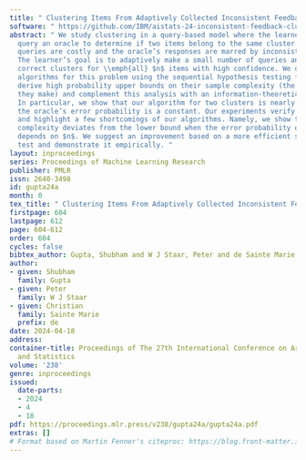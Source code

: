 ```yaml
---
title: " Clustering Items From Adaptively Collected Inconsistent Feedback "
software: " https://github.com/IBM/aistats-24-inconsistent-feedback-clustering "
abstract: " We study clustering in a query-based model where the learner can repeatedly
  query an oracle to determine if two items belong to the same cluster. However, these
  queries are costly and the oracle’s responses are marred by inconsistency and noise.
  The learner’s goal is to adaptively make a small number of queries and return the
  correct clusters for \\emph{all} $n$ items with high confidence. We develop efficient
  algorithms for this problem using the sequential hypothesis testing framework. We
  derive high probability upper bounds on their sample complexity (the number of queries
  they make) and complement this analysis with an information-theoretic lower bound.
  In particular, we show that our algorithm for two clusters is nearly optimal when
  the oracle’s error probability is a constant. Our experiments verify these findings
  and highlight a few shortcomings of our algorithms. Namely, we show that their sample
  complexity deviates from the lower bound when the error probability of the oracle
  depends on $n$. We suggest an improvement based on a more efficient sequential hypothesis
  test and demonstrate it empirically. "
layout: inproceedings
series: Proceedings of Machine Learning Research
publisher: PMLR
issn: 2640-3498
id: gupta24a
month: 0
tex_title: " Clustering Items From Adaptively Collected Inconsistent Feedback "
firstpage: 604
lastpage: 612
page: 604-612
order: 604
cycles: false
bibtex_author: Gupta, Shubham and W J Staar, Peter and de Sainte Marie, Christian
author:
- given: Shubham
  family: Gupta
- given: Peter
  family: W J Staar
- given: Christian
  family: Sainte Marie
  prefix: de
date: 2024-04-18
address:
container-title: Proceedings of The 27th International Conference on Artificial Intelligence
  and Statistics
volume: '238'
genre: inproceedings
issued:
  date-parts:
  - 2024
  - 4
  - 18
pdf: https://proceedings.mlr.press/v238/gupta24a/gupta24a.pdf
extras: []
# Format based on Martin Fenner's citeproc: https://blog.front-matter.io/posts/citeproc-yaml-for-bibliographies/
---
```

